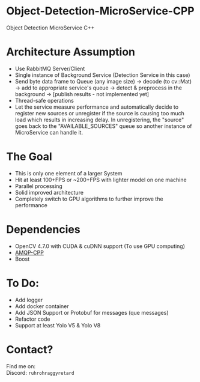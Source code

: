 # Object-Detection-MicroService-CPP
Object Detection MicroService C++

# Architecture Assumption
- Use RabbitMQ Server/Client
- Single instance of Background Service (Detection Service in this case)
- Send byte data frame to Queue (any image size) -> decode (to cv::Mat) -> add to appropriate service's queue -> detect & preprocess in the background -> [publish results - not implemented yet]
- Thread-safe operations
- Let the service measure performance and automatically decide to register new sources or unregister if the source is causing too much load which results in increasing delay. In unregistering, the "source" goes back to the "AVAILABLE_SOURCES" queue so another instance of MicroService can handle it.

# The Goal
- This is only one element of a larger System
- Hit at least 100+FPS or ~200+FPS with lighter model on one machine
- Parallel processing
- Solid improved architecture
- Completely switch to GPU algorithms to further improve the performance

# Dependencies
- OpenCV 4.7.0 with CUDA & cuDNN support (To use GPU computing)
- [AMQP-CPP](https://github.com/CopernicaMarketingSoftware/AMQP-CPP)
- Boost
  
# To Do:
- Add logger
- Add docker container
- Add JSON Support or Protobuf for messages (que messages)
- Refactor code
- Support at least Yolo V5 & Yolo V8

# Contact?
Find me on: <br />
Discord: ``ruhrohraggyretard``
